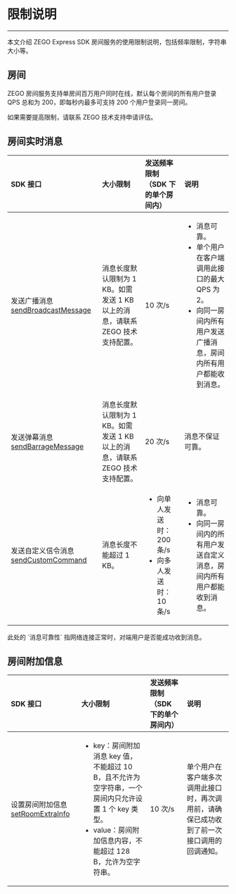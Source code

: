 # 限制说明
---

本文介绍 ZEGO Express SDK 房间服务的使用限制说明，包括频率限制，字符串大小等。

## 房间

ZEGO 房间服务支持单房间百万用户同时在线，默认每个房间的所有用户登录 QPS 总和为 200，即每秒内最多可支持 200 个用户登录同一房间。

<Note title="说明">
如果需要提高限制，请联系 ZEGO 技术支持申请评估。   
</Note>


## 房间实时消息

| SDK 接口 | 大小限制 | 发送频率限制（SDK 下的单个房间内）  | 说明 |
| :---------- | :----------- | :-------- | :-- |
| 发送广播消息 [sendBroadcastMessage](https://doc-zh.zego.im/article/api?doc=Express_Video_SDK_API~cpp_windows~class~IZegoExpressEngine#send-broadcast-message)  | 消息长度默认限制为 1 KB。如需发送 1 KB 以上的消息，请联系 ZEGO 技术支持配置。  |  10 次/s  | <ul><li> 消息可靠。</li><li>单个用户在客户端调用此接口的最大 QPS 为 2。</li><li>向同一房间内所有用户发送广播消息，房间内所有用户都能收到消息。</li></ul> |
| 发送弹幕消息 [sendBarrageMessage](https://doc-zh.zego.im/article/api?doc=Express_Video_SDK_API~cpp_windows~class~IZegoExpressEngine#send-barrage-message)   | 消息长度默认限制为 1 KB。如需发送 1 KB 以上的消息，请联系 ZEGO 技术支持配置。  | 20 次/s | <p>消息不保证可靠。</p> |
| 发送自定义信令消息 [sendCustomCommand](https://doc-zh.zego.im/)   | 消息长度不能超过 1 KB。 | <ul><li>向单人发送时：200 条/s</li><li>向多人发送时：10 条/s</li></ul> | <ul><li>消息可靠。</li><li>向同一房间内的所有用户发送自定义消息，房间内所有用户都能收到消息。</li> </ul>|


<Note title="说明">
此处的 `消息可靠性` 指网络连接正常时，对端用户是否能成功收到消息。
</Note>


## 房间附加信息

| SDK 接口  | 大小限制  | 发送频率限制（SDK 下的单个房间内）<br/> | 说明 |
| :------ | :----------- | :------- | :------- |
| 设置房间附加信息 [setRoomExtraInfo](https://doc-zh.zego.im/article/api?doc=Express_Video_SDK_API~cpp_windows~class~IZegoExpressEngine#set-room-extra-info)  | <ul><li> key：房间附加消息 key 值，不能超过 10 B，且不允许为空字符串，一个房间内只允许设置 1 个 key 类型。</li><li>value：房间附加信息内容，不能超过 128 B，允许为空字符串。</li></ul> | 10 次/s | 单个用户在客户端多次调用此接口时，再次调用前，请确保已成功收到了前一次接口调用的回调通知。 |
<Content />